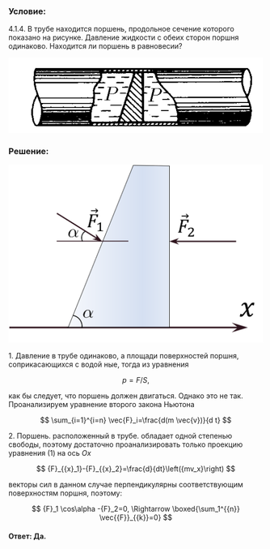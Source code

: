 ###  Условие:

$4.1.4.$ В трубе находится поршень, продольное сечение которого показано на рисунке. Давление жидкости с обеих сторон поршня одинаково. Находится ли поршень в равновесии?

![К задаче $4.1.4$|571x169, 35%](../../img/4.1.4/4.1.4.png)

###  Решение:

![|729x508, 40%](../../img/4.1.4/Picture1.svg)

1\. Давление в трубе одинаково, а площади поверхностей поршня, соприкасающихся с водой ные, тогда из уравнения

$$
p = F/S,
$$

как бы следует, что поршень должен двигаться. Однако это не так. Проанализируем уравнение второго закона Ньютона

$$
\sum_{i=1}^{i=n} \vec{F}_i=\frac{d(m \vec{v})}{d t}
$$

2\. Поршень. расположенный в трубе. обладает одной степенью свободы, поэтому достаточно проанализировать только проекцию уравнения $(1)$ на ось $Ox$

$$
{F}_{{x}_1}-{F}_{{x}_2}=\frac{d}{dt}\left({mv_x}\right)
$$

векторы сил в данном случае перпендикулярны соответствующим поверхностям поршня, поэтому:

$$
{F}_1 \cos\alpha -{F}_2=0, \Rightarrow \boxed{\sum_1^{{n}} \vec{{F}}_{{k}}=0}
$$

#### Ответ: Да.